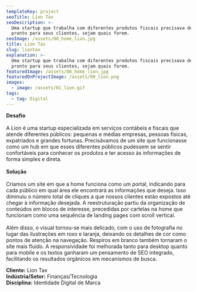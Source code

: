 ```yaml
---
templateKey: project
seoTitle: Lion Tax
seoDescription: >-
  Uma startup que trabalha com diferentes produtos fiscais precisava de um site
  pronto para seus clientes, sejam quais forem.
seoImage: /assets/00_home_lion.jpg
title: Lion Tax
slug: liontax
explanation: >-
  Uma startup que trabalha com diferentes produtos fiscais precisava de um site
  pronto para seus clientes, sejam quais forem.
featuredImage: /assets/00_home_lion.jpg
featuredOnProjectImage: /assets/00_lion.png
images:
  - image: /assets/01_lion.gif
tags:
  - tag: Digital
---
```

**Desafio**
<br><br>
A Lion é uma startup especializada em serviços contábeis e fiscais que atende diferentes públicos: pequenas e médias empresas, pessoas físicas, expatriados e grandes fortunas. Precisávamos de um site que funcionasse como um hub em que esses diferentes públicos pudessem se sentir confortáveis para conhecer os produtos e ter acesso às informações de forma simples e direta.
<br><br>
**Solução**
<br><br>
Criamos um site em que a home funciona como um portal, indicando para cada público em qual área ele encontrará as informações que deseja. Isso diminuiu o número total de cliques a que nossos clientes estão expostos até chegar à informação desejada. A reestruturação partiu da organização de conteúdos em blocos de interesse, precedidas por cartelas na home que funcionam como uma sequência de landing pages com scroll vertical. 
<br><br>
Além disso, o visual tornou-se mais delicado, com o uso de fotografia no lugar das ilustrações em roxo e laranja, deixando os detalhes de cor como pontos de atenção na navegação. Respiros em branco também tornaram o site mais fluido. A responsividade foi melhorada tanto para desktop quanto para mobile e os textos ganharam um pensamento de SEO integrado, facilitando os resultados orgânicos em mecanismos de busca.

**Cliente:** Lion Tax
<br>
**Indústria/Setor:** Finanças/Tecnologia
<br>
**Disciplina:** Identidade Digital de Marca
<br><br><br><br>

